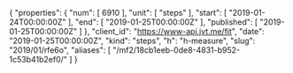 {
  "properties": {
    "num": [
      6910
    ],
    "unit": [
      "steps"
    ],
    "start": [
      "2019-01-24T00:00:00Z"
    ],
    "end": [
      "2019-01-25T00:00:00Z"
    ],
    "published": [
      "2019-01-25T00:00:00Z"
    ]
  },
  "client_id": "https://www-api.jvt.me/fit",
  "date": "2019-01-25T00:00:00Z",
  "kind": "steps",
  "h": "h-measure",
  "slug": "2019/01/rfe6o",
  "aliases": [
    "/mf2/18cb1eeb-0de8-4831-b952-1c53b41b2ef0/"
  ]
}
